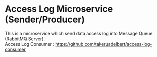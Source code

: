 # Access Log Microservice (Sender/Producer)
This is a microservice which send data access log into Message Queue (RabbitMQ Server). <br>
Access Log Consumer : https://github.com/takeruadelbert/access-log-consumer
